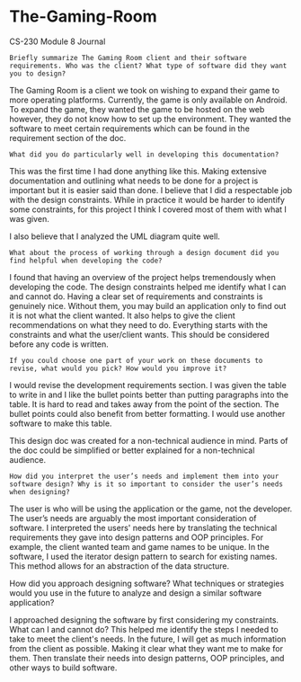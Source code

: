 # The-Gaming-Room
CS-230 Module 8 Journal 


`Briefly summarize The Gaming Room client and their software requirements. Who was the client? What type of software did they want you to design?` 

The Gaming Room is a client we took on wishing to expand their game to more operating platforms. Currently, the game is only available on Android. To expand the game, they wanted the game to be hosted on the web however, they do not know how to set up the    	environment. They wanted the software to meet certain requirements which can be found in the requirement section of the doc.  

   

`What did you do particularly well in developing this documentation?`

This was the first time I had done anything like this. Making extensive documentation and outlining what needs to be done for a project is important but it is easier said than done. I believe that I did a respectable job with the design constraints. While in practice it would be harder to identify some constraints, for this project I think I covered most of them with what I was given.  

I also believe that I analyzed the UML diagram quite well. 

   

`What about the process of working through a design document did you find helpful when developing the code?`

I found that having an overview of the project helps tremendously when developing the code. The design constraints helped me identify what I can and cannot do. Having a clear set of requirements and constraints is genuinely nice. Without them, you may build an application only to find out it is not what the client wanted. It also helps to give the client recommendations on what they need to do. Everything starts with the constraints and what the user/client wants. This should be considered before any code is written. 

   

`If you could choose one part of your work on these documents to revise, what would you pick? How would you improve it?`

I would revise the development requirements section. I was given the table to write in and I like the bullet points better than putting paragraphs into the table. It is hard to read and takes away from the point of the section. The bullet points could also benefit from better formatting. I would use another software to make this table.  

This design doc was created for a non-technical audience in mind. Parts of the doc could be simplified or better explained for a non-technical audience.  

   

`How did you interpret the user’s needs and implement them into your software design? Why is it so important to consider the user’s needs when designing?`  

The user is who will be using the application or the game, not the developer. The user’s needs are arguably the most important consideration of software. I interpreted the users' needs here by translating the technical requirements they gave into design patterns and OOP principles. For example, the client wanted team and game names to be unique. In the software, I used the iterator design pattern to search for existing names. This method allows for an abstraction of the data structure.  

   

   

How did you approach designing software? What techniques or strategies would you use in the future to analyze and design a similar software application?  

I approached designing the software by first considering my constraints. What can I and cannot do?  This helped me identify the steps I needed to take to meet the client's needs. In the future, I will get as much information from the client as possible. Making it clear what they want me to make for them. Then translate their needs into design patterns, OOP principles, and other ways to build software. 
